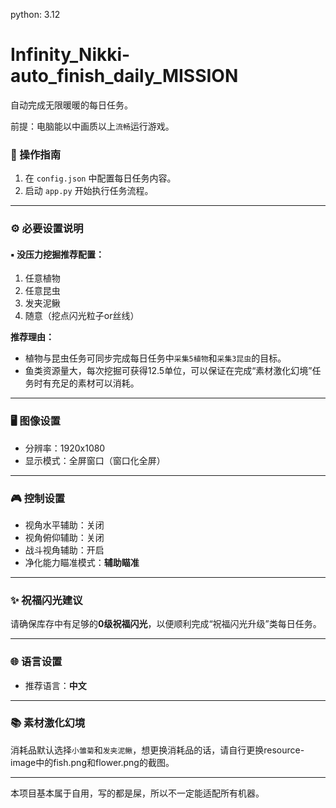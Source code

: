 python: 3.12

# Infinity_Nikki-auto_finish_daily_MISSION

自动完成无限暖暖的每日任务。

前提：电脑能以中画质以上`流畅`运行游戏。

### 🧭 操作指南  
1. 在 `config.json` 中配置每日任务内容。  
2. 启动 `app.py` 开始执行任务流程。

---

### ⚙️ 必要设置说明  

#### ▪ 没压力挖掘推荐配置：
1. 任意植物  
2. 任意昆虫  
3. 发夹泥鳅  
4. 随意（挖点闪光粒子or丝线）

**推荐理由：**  
- 植物与昆虫任务可同步完成每日任务中`采集5植物`和`采集3昆虫`的目标。
- 鱼类资源量大，每次挖掘可获得12.5单位，可以保证在完成“素材激化幻境”任务时有充足的素材可以消耗。

---

### 🖥️ 图像设置  
- 分辨率：1920x1080  
- 显示模式：全屏窗口（窗口化全屏）

---

### 🎮 控制设置  
- 视角水平辅助：关闭  
- 视角俯仰辅助：关闭  
- 战斗视角辅助：开启
- 净化能力瞄准模式：**辅助瞄准**

---

### ✨ 祝福闪光建议  
请确保库存中有足够的**0级祝福闪光**，以便顺利完成“祝福闪光升级”类每日任务。

---

### 🌐 语言设置  
- 推荐语言：**中文**

---

### 📚 素材激化幻境
消耗品默认选择`小雏菊`和`发夹泥鳅`，想更换消耗品的话，请自行更换resource-image中的fish.png和flower.png的截图。

---

本项目基本属于自用，写的都是屎，所以不一定能适配所有机器。
